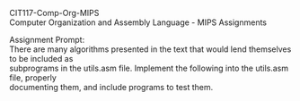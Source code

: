 CIT117-Comp-Org-MIPS  
Computer Organization and Assembly Language - MIPS Assignments

Assignment Prompt:  
There are many algorithms presented in the text that would lend themselves to be included as  
subprograms in the utils.asm file. Implement the following into the utils.asm file, properly  
documenting them, and include programs to test them.
